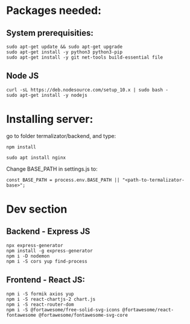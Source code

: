 # Packages needed:
## System prerequisities:
```
sudo apt-get update && sudo apt-get upgrade
sudo apt-get install -y python3 python3-pip
sudo apt-get install -y git net-tools build-essential file
```

## Node JS
```
curl -sL https://deb.nodesource.com/setup_10.x | sudo bash -
sudo apt-get install -y nodejs
```

# Installing server:
go to folder termalizator/backend, and type:
```
npm install
```
```
sudo apt install nginx
```
Change BASE_PATH in settings.js to:
```
const BASE_PATH = process.env.BASE_PATH || "<path-to-termalizator-base>";
```

# Dev section
## Backend - Express JS
```
npx express-generator
npm install -g express-generator
npm i -D nodemon
npm i -S cors yup find-process
```
## Frontend - React JS:
```
npm i -S formik axios yup
npm i -S react-chartjs-2 chart.js
npm i -S react-router-dom
npm i -S @fortawesome/free-solid-svg-icons @fortawesome/react-fontawesome @fortawesome/fontawesome-svg-core
```